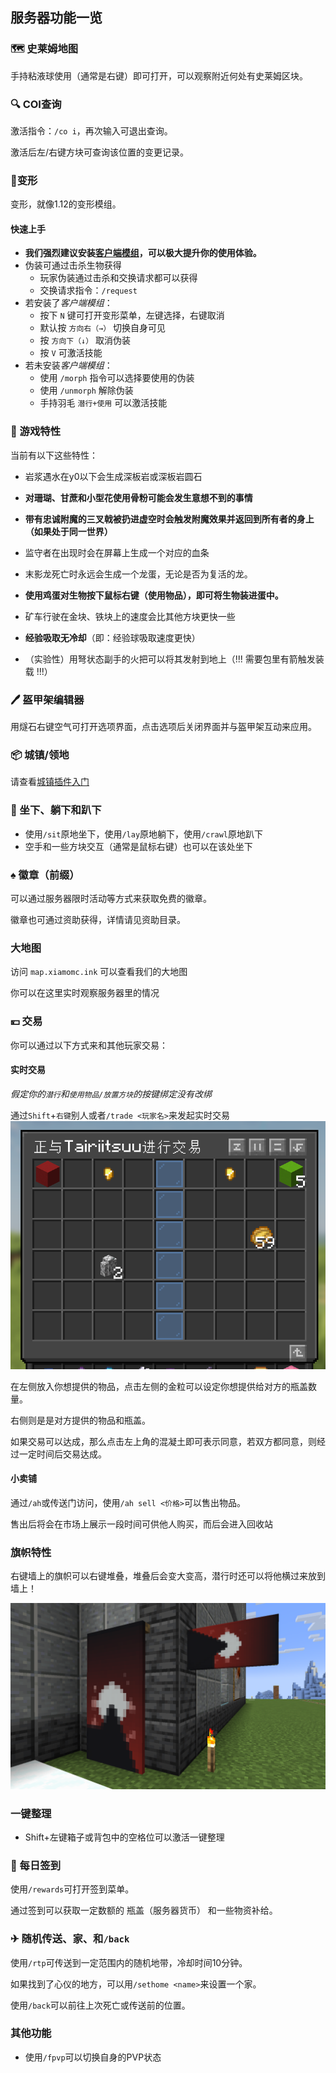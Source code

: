 ## 服务器功能一览

### 🗺 史莱姆地图

手持粘液球使用（通常是右键）即可打开，可以观察附近何处有史莱姆区块。

### 🔍 COI查询

激活指令：`/co i`，再次输入可退出查询。

激活后左/右键方块可查询该位置的变更记录。

###  🥨变形

变形，就像1.12的变形模组。

#### 快速上手
- **我们强烈建议安装[客户端模组](https://modrinth.com/mod/feathermorphclient)，可以极大提升你的使用体验。**
- 伪装可通过击杀生物获得
    - 玩家伪装通过击杀和交换请求都可以获得
    - 交换请求指令：`/request`
- 若安装了*客户端模组*：
    - 按下 `N` 键可打开变形菜单，左键选择，右键取消
    - 默认按 `方向右（→）` 切换自身可见
    - 按 `方向下（↓）` 取消伪装
    - 按 `V` 可激活技能
- 若未安装*客户端模组*：
    - 使用 `/morph` 指令可以选择要使用的伪装
    - 使用 `/unmorph` 解除伪装
    - 手持羽毛 `潜行+使用` 可以激活技能

### 🌭 游戏特性

当前有以下这些特性：

- 岩浆遇水在y0以下会生成深板岩或深板岩圆石

- **对珊瑚、甘蔗和小型花使用骨粉可能会发生意想不到的事情**

- **带有忠诚附魔的三叉戟被扔进虚空时会触发附魔效果并返回到所有者的身上（如果处于同一世界）**

- 监守者在出现时会在屏幕上生成一个对应的血条

- 末影龙死亡时永远会生成一个龙蛋，无论是否为复活的龙。

- **使用鸡蛋对生物按下鼠标右键（使用物品），即可将生物装进蛋中。**

- 矿车行驶在金块、铁块上的速度会比其他方块更快一些

- **经验吸取无冷却**（即：经验球吸取速度更快）

- （实验性）用弩状态副手的火把可以将其发射到地上（!!! 需要包里有箭触发装载 !!!）

### 🖊 盔甲架编辑器

用燧石右键空气可打开选项界面，点击选项后关闭界面并与盔甲架互动来应用。

### 📦 城镇/领地

请查看[城镇插件入门](TownyWiki.md)

### 💺 坐下、躺下和趴下

- 使用`/sit`原地坐下，使用`/lay`原地躺下，使用`/crawl`原地趴下
- 空手和一些方块交互（通常是鼠标右键）也可以在该处坐下

### ♠️ 徽章（前缀）

可以通过服务器限时活动等方式来获取免费的徽章。

徽章也可通过资助获得，详情请见资助目录。

### 大地图
访问 `map.xiamomc.ink` 可以查看我们的大地图

你可以在这里实时观察服务器里的情况

### 💴 交易

你可以通过以下方式来和其他玩家交易：

#### 实时交易
*假定你的`潜行`和`使用物品/放置方块`的按键绑定没有改绑*

通过`Shift`+`右键`别人或者`/trade <玩家名>`来发起实时交易
![实时交易](./assets/rt_trade.png)

在左侧放入你想提供的物品，点击左侧的金粒可以设定你想提供给对方的瓶盖数量。

右侧则是是对方提供的物品和瓶盖。

如果交易可以达成，那么点击左上角的混凝土即可表示同意，若双方都同意，则经过一定时间后交易达成。

#### 小卖铺

通过`/ah`或传送门访问，使用`/ah sell <价格>`可以售出物品。

售出后将会在市场上展示一段时间可供他人购买，而后会进入回收站

### 旗帜特性

右键墙上的旗帜可以右键堆叠，堆叠后会变大变高，潜行时还可以将他横过来放到墙上！

![banner](./assets/banner.png)

### 一键整理

- Shift+左键箱子或背包中的空格位可以激活一键整理

### 📅 每日签到

使用`/rewards`可打开签到菜单。

通过签到可以获取一定数额的 瓶盖（服务器货币） 和一些物资补给。

### ✈ 随机传送、家、和`/back`

使用`/rtp`可传送到一定范围内的随机地带，冷却时间10分钟。

如果找到了心仪的地方，可以用`/sethome <name>`来设置一个家。

使用`/back`可以前往上次死亡或传送前的位置。

### 其他功能
- 使用`/fpvp`可以切换自身的PVP状态
